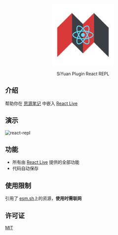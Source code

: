 <p align="center">
<img src="./logo.svg" width="200px" />
</p>

<p align="center">
SiYuan Plugin React REPL
</p>


## 介绍

帮助你在 [思源笔记](https://github.com/siyuan-note/siyuan) 中嵌入 [React Live](https://github.com/FormidableLabs/react-live)

## 演示

![react-repl](https://user-images.githubusercontent.com/41723543/233892433-ee8d55c1-9694-4e7a-bc78-13203fffde12.gif)

## 功能 

* 所有由 [React Live](https://github.com/FormidableLabs/react-live) 提供的全部功能
* 代码自动保存

## 使用限制

引用了 [esm.sh](https://esm.sh)上的资源，**使用时需联网**

## 许可证

[MIT](./LICENSE)
